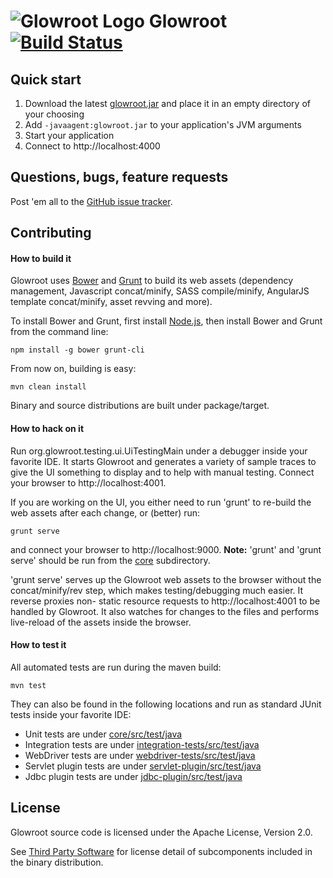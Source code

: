 <img src="https://s.gravatar.com/avatar/988492aef73921a1ddb4741059390dde?s=70" alt="Glowroot Logo"> Glowroot &nbsp;&nbsp; [![Build Status](https://travis-ci.org/glowroot/glowroot.png?branch=master)](https://travis-ci.org/glowroot/glowroot)
=========

## Quick start

1. Download the latest [glowroot.jar](https://s3.amazonaws.com/travis-ci.glowroot.org/snapshots/latest/glowroot.jar) and place it in an empty directory of your choosing
2. Add `-javaagent:glowroot.jar` to your application's JVM arguments
3. Start your application
4. Connect to http://localhost:4000

## Questions, bugs, feature requests

Post 'em all to the [GitHub issue tracker](https://github.com/glowroot/glowroot/issues).

## Contributing

#### How to build it

Glowroot uses [Bower](http://bower.io) and [Grunt](http://gruntjs.com) to build its web assets (dependency management, Javascript concat/minify, SASS compile/minify, AngularJS template concat/minify, asset revving and more).

To install Bower and Grunt, first install [Node.js](http://nodejs.org), then install Bower and Grunt from the command line:

    npm install -g bower grunt-cli

From now on, building is easy:

    mvn clean install

Binary and source distributions are built under package/target.

#### How to hack on it

Run org.glowroot.testing.ui.UiTestingMain under a debugger inside your favorite IDE. It starts Glowroot and generates a variety of sample traces to give the UI something to display and to help with manual testing. Connect your browser to http://localhost:4001.

If you are working on the UI, you either need to run 'grunt' to re-build the web assets after each change, or (better) run:

    grunt serve

and connect your browser to http://localhost:9000.  **Note:** 'grunt' and 'grunt serve' should be run from the [core](core) subdirectory.

'grunt serve' serves up the Glowroot web assets to the browser without the concat/minify/rev step, which makes testing/debugging much easier. It reverse proxies non- static resource requests to http://localhost:4001 to be handled by Glowroot. It also watches for changes to the files and performs live-reload of the assets inside the browser.

#### How to test it

All automated tests are run during the maven build:

    mvn test

They can also be found in the following locations and run as standard JUnit tests inside your favorite IDE:

* Unit tests are under [core/src/test/java](core/src/test/java)
* Integration tests are under [integration-tests/src/test/java](integration-tests/src/test/java)
* WebDriver tests are under [webdriver-tests/src/test/java](webdriver-tests/src/test/java)
* Servlet plugin tests are under [servlet-plugin/src/test/java](servlet-plugin/src/test/java)
* Jdbc plugin tests are under [jdbc-plugin/src/test/java](jdbc-plugin/src/test/java)

## License

Glowroot source code is licensed under the Apache License, Version 2.0.

See [Third Party Software](https://github.com/glowroot/glowroot/wiki/Third-Party-Software) for license detail of subcomponents included in the binary distribution.
